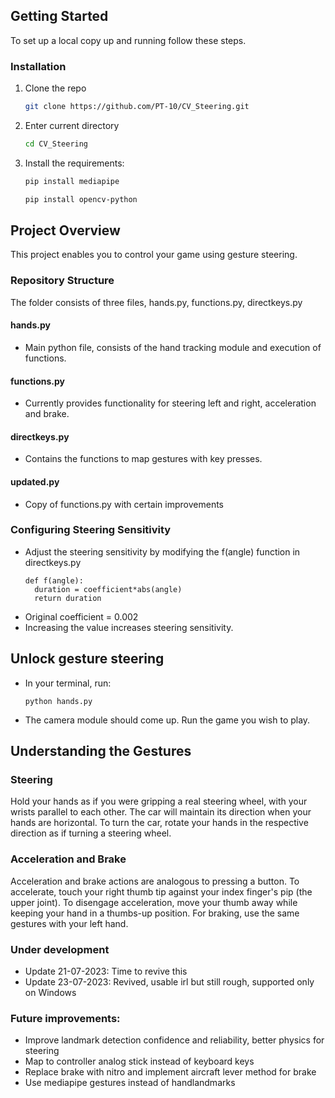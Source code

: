 <!-- GETTING STARTED -->
## Getting Started

To set up a local copy up and running follow these steps.

### Installation

1. Clone the repo
   ```sh
   git clone https://github.com/PT-10/CV_Steering.git
   ```
2. Enter current directory
   ```sh
   cd CV_Steering
   ```
3. Install the requirements:
   ```sh
   pip install mediapipe
   ```
   ```sh
   pip install opencv-python
   ```

<!-- PROJECT OVERVIEW -->
## Project Overview
This project enables you to control your game using gesture steering.
### Repository Structure
The folder consists of three files, hands.py, functions.py, directkeys.py
#### hands.py
* Main python file, consists of the hand tracking module and execution of functions.

#### functions.py
* Currently provides functionality for steering left and right, acceleration and brake.

#### directkeys.py
* Contains the functions to map gestures with key presses.

#### updated.py
* Copy of functions.py with certain improvements

### Configuring Steering Sensitivity
* Adjust the steering sensitivity by modifying the f(angle) function in directkeys.py
  ```
  def f(angle):
    duration = coefficient*abs(angle)
    return duration
  ```
* Original coefficient = 0.002
* Increasing the value increases steering sensitivity.

## Unlock gesture steering
* In your terminal, run:
  ```
  python hands.py
  ```
* The camera module should come up. Run the game you wish to play.


<!-- UNDERSTANDING GESTURES -->
## Understanding the Gestures
### Steering
Hold your hands as if you were gripping a real steering wheel, with your wrists parallel to each other.
The car will maintain its direction when your hands are horizontal. To turn the car, rotate your hands in the respective direction as if turning a steering wheel.

### Acceleration and Brake
Acceleration and brake actions are analogous to pressing a button. To accelerate, touch your right thumb tip against your index finger's pip (the upper joint). To disengage acceleration, move your thumb away while keeping your hand in a thumbs-up position. For braking, use the same gestures with your left hand.


### Under development
* Update 21-07-2023: Time to revive this
* Update 23-07-2023: Revived, usable irl but still rough, supported only on Windows

### Future improvements:
* Improve landmark detection confidence and reliability, better physics for steering
* Map to controller analog stick instead of keyboard keys
* Replace brake with nitro and implement aircraft lever method for brake
* Use mediapipe gestures instead of handlandmarks
